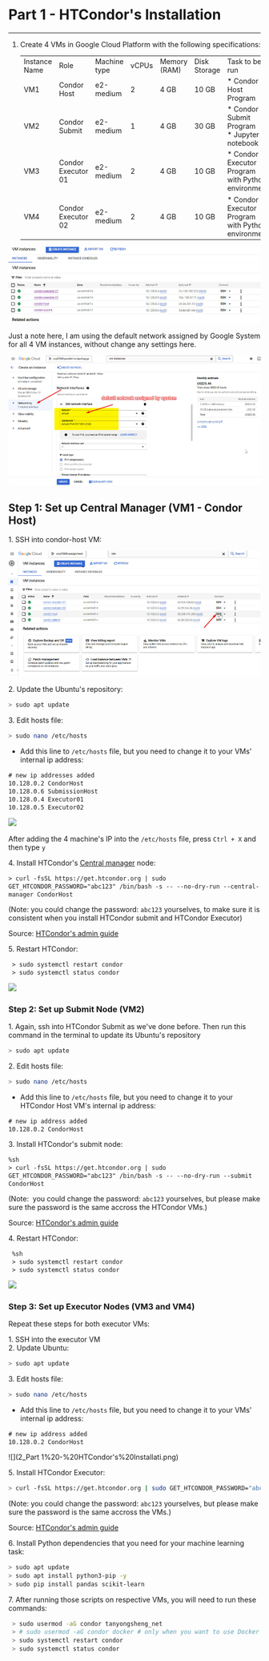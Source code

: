 # Part 1 - HTCondor's Installation
-----------------------------------

1.  Create 4 VMs in Google Cloud Platform with the following specifications:
    
    |     |     |     |     |     |     |     |
    | --- | --- | --- | --- | --- | --- | --- |
    | Instance Name | Role | Machine type | vCPUs | Memory (RAM) | Disk Storage | Task to be run |
    | VM1 | Condor Host | e2-medium | 2   | 4 GB | 10 GB | *   Condor Host Program |
    | VM2 | Condor Submit | e2-medium | 1   | 4 GB | 30 GB | *   Condor Submit Program<br>*   Jupyter notebook |
    | VM3 | Condor Executor 01 | e2-medium | 2   | 4 GB | 10 GB | *   Condor Executor Program with Python environment |
    | VM4 | Condor Executor 02 | e2-medium | 2   | 4 GB | 10 GB | *   Condor Executor Program with Python environment |
    

![](/images/10_Part%201%20-%20HTCondor's%20Installati.jpg)

Just a note here, I am using the default network assigned by Google System for all 4 VM instances, without change any settings here.

![](/images/Part%201%20-%20HTCondor's%20Installati.jpg)

Step 1: Set up Central Manager (VM1 - Condor Host)
--------------------------------------------------

1\. SSH into condor-host VM:

![](/images/7_Part%201%20-%20HTCondor's%20Installati.jpg)

2\. Update the Ubuntu's repository:

```bash
> sudo apt update
```

3\. Edit hosts file:

```bash
> sudo nano /etc/hosts
```

*   Add this line to `/etc/hosts` file, but you need to change it to your VMs' internal ip address:

```text-plain
# new ip addresses added
10.128.0.2 CondorHost
10.128.0.6 SubmissionHost
10.128.0.4 Executor01
10.128.0.5 Executor02
```

![](Part%201%20-%20HTCondor's%20Installati.png)

After adding the 4 machine's IP into the `/etc/hosts` file, press `Ctrl + X` and then type `y`

4\. Install HTCondor's [Central manager](https://htcondor.readthedocs.io/en/latest/getting-htcondor/admin-quick-start.html) node:

```text-plain
> curl -fsSL https://get.htcondor.org | sudo GET_HTCONDOR_PASSWORD="abc123" /bin/bash -s -- --no-dry-run --central-manager CondorHost
```

(Note: you could change the password: `abc123` yourselves, to make sure it is consistent when you install HTCondor submit and HTCondor Executor)

Source: [HTCondor's admin guide](https://htcondor.readthedocs.io/en/latest/getting-htcondor/admin-quick-start.html)

5\. Restart HTCondor:

```text-plain
 > sudo systemctl restart condor
 > sudo systemctl status condor
```

![](8_Part%201%20-%20HTCondor's%20Installati.jpg)

### Step 2: Set up Submit Node (VM2)

1\. Again, ssh into HTCondor Submit as we've done before. Then run this command in the terminal to update its Ubuntu's repository

```bash
> sudo apt update
```

2\. Edit hosts file:

```bash
> sudo nano /etc/hosts
```

*   Add this line to `/etc/hosts` file, but you need to change it to your HTCondor Host VM's internal ip address:

```text-plain
# new ip address added
10.128.0.2 CondorHost
```

3\. Install HTCondor's submit node:

```text-plain
%sh
> curl -fsSL https://get.htcondor.org | sudo GET_HTCONDOR_PASSWORD="abc123" /bin/bash -s -- --no-dry-run --submit CondorHost
```

(Note:  you could change the password: `abc123` yourselves, but please make sure the password is the same accross the HTCondor VMs.)

Source: [HTCondor's admin guide](https://htcondor.readthedocs.io/en/latest/getting-htcondor/admin-quick-start.html)

4\. Restart HTCondor:

```text-plain
 %sh
 > sudo systemctl restart condor
 > sudo systemctl status condor
```

![](9_Part%201%20-%20HTCondor's%20Installati.jpg)

### Step 3: Set up Executor Nodes (VM3 and VM4)

Repeat these steps for both executor VMs:

1\. SSH into the executor VM  
2\. Update Ubuntu:

```bash
> sudo apt update
```

3\. Edit hosts file:

```bash
> sudo nano /etc/hosts
```

*   Add this line to `/etc/hosts` file, but you need to change it to your VMs' internal ip address:

```text-plain
# new ip address added
10.128.0.2 CondorHost
```

![](2_Part 1%20-%20HTCondor's%20Installati.png)

5\. Install HTCondor Executor:

```bash
> curl -fsSL https://get.htcondor.org | sudo GET_HTCONDOR_PASSWORD="abc123" /bin/bash -s -- --no-dry-run --execute CondorHost
```

(Note: you could change the password: `abc123` yourselves, but please make sure the password is the same accross the VMs.)

Source: [HTCondor's admin guide](https://htcondor.readthedocs.io/en/latest/getting-htcondor/admin-quick-start.html)

6\. Install Python dependencies that you need for your machine learning task:

```bash
> sudo apt update
> sudo apt install python3-pip -y
> sudo pip install pandas scikit-learn
```

7\. After running those scripts on respective VMs, you will need to run these commands:

```bash
 > sudo usermod -aG condor tanyongsheng_net
 > # sudo usermod -aG condor docker # only when you want to use Docker runtime
 > sudo systemctl restart condor
 > sudo systemctl status condor
```

